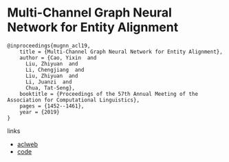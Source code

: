 # Multi-Channel Graph Neural Network for Entity Alignment

```
@inproceedings{mugnn_acl19,
    title = {Multi-Channel Graph Neural Network for Entity Alignment},
    author = {Cao, Yixin  and
      Liu, Zhiyuan  and
      Li, Chengjiang  and
      Liu, Zhiyuan  and
      Li, Juanzi  and
      Chua, Tat-Seng},
    booktitle = {Proceedings of the 57th Annual Meeting of the Association for Computational Linguistics},
    pages = {1452--1461},
    year = {2019}
}
```

links
- [aclweb](https://aclweb.org/anthology/papers/P/P19/P19-1140/)
- [code](https://github.com/thunlp/MuGNN)
